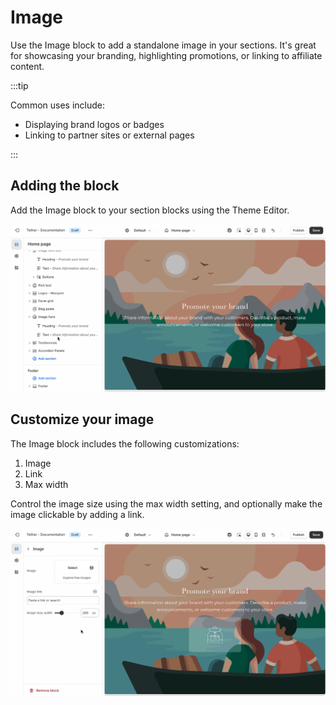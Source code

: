 # Image

Use the Image block to add a standalone image in your sections. It's great for showcasing your branding, highlighting promotions, or linking to affiliate content.

:::tip

Common uses include:

* Displaying brand logos or badges
* Linking to partner sites or external pages

:::

## Adding the block

Add the Image block to your section blocks using the Theme Editor.

![Add the Image block using the theme editor](./img/image-1-add-block.gif)

## Customize your image

The Image block includes the following customizations:

1. Image
2. Link
3. Max width

Control the image size using the max width setting, and optionally make the image clickable by adding a link.

![Add the Image block using the theme editor](./img/image-2-customize.gif)
